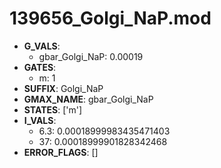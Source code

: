 # 139656_Golgi_NaP.mod

- **G_VALS**:
  - gbar_Golgi_NaP: 0.00019
- **GATES**:
  - m: 1
- **SUFFIX**: Golgi_NaP
- **GMAX_NAME**: gbar_Golgi_NaP
- **STATES**: ['m']
- **I_VALS**:
  - 6.3: 0.00018999983435471403
  - 37: 0.00018999901828342468
- **ERROR_FLAGS**: []
